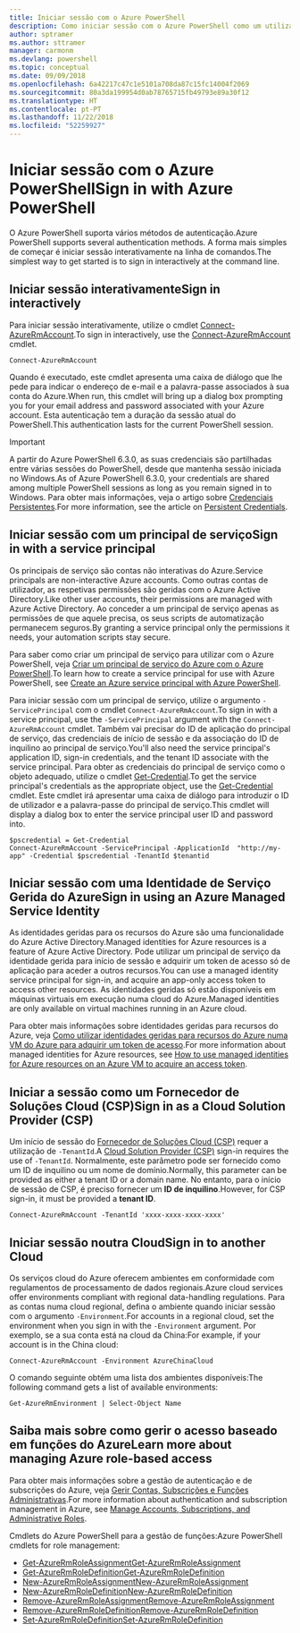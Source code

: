 ```yaml
---
title: Iniciar sessão com o Azure PowerShell
description: Como iniciar sessão com o Azure PowerShell como um utilizador, principal de serviço ou com identidades geridas para recursos do Azure.
author: sptramer
ms.author: sttramer
manager: carmonm
ms.devlang: powershell
ms.topic: conceptual
ms.date: 09/09/2018
ms.openlocfilehash: 6a42217c47c1e5101a708da87c15fc14004f2069
ms.sourcegitcommit: 80a3da199954d0ab78765715fb49793e89a30f12
ms.translationtype: HT
ms.contentlocale: pt-PT
ms.lasthandoff: 11/22/2018
ms.locfileid: "52259927"
---
```

# <a name="sign-in-with-azure-powershell"></a><span data-ttu-id="1a71c-103">Iniciar sessão com o Azure PowerShell</span><span class="sxs-lookup"><span data-stu-id="1a71c-103">Sign in with Azure PowerShell</span></span>

<span data-ttu-id="1a71c-104">O Azure PowerShell suporta vários métodos de autenticação.</span><span class="sxs-lookup"><span data-stu-id="1a71c-104">Azure PowerShell supports several authentication methods.</span></span> <span data-ttu-id="1a71c-105">A forma mais simples de começar é iniciar sessão interativamente na linha de comandos.</span><span class="sxs-lookup"><span data-stu-id="1a71c-105">The simplest way to get started is to sign in interactively at the command line.</span></span>

## <a name="sign-in-interactively"></a><span data-ttu-id="1a71c-106">Iniciar sessão interativamente</span><span class="sxs-lookup"><span data-stu-id="1a71c-106">Sign in interactively</span></span>

<span data-ttu-id="1a71c-107">Para iniciar sessão interativamente, utilize o cmdlet [Connect-AzureRmAccount](/powershell/module/azurerm.profile/connect-azurermaccount).</span><span class="sxs-lookup"><span data-stu-id="1a71c-107">To sign in interactively, use the [Connect-AzureRmAccount](/powershell/module/azurerm.profile/connect-azurermaccount) cmdlet.</span></span>

```azurepowershell-interactive
Connect-AzureRmAccount
```

<span data-ttu-id="1a71c-108">Quando é executado, este cmdlet apresenta uma caixa de diálogo que lhe pede para indicar o endereço de e-mail e a palavra-passe associados à sua conta do Azure.</span><span class="sxs-lookup"><span data-stu-id="1a71c-108">When run, this cmdlet will bring up a dialog box prompting you for your email address and password associated with your Azure account.</span></span> <span data-ttu-id="1a71c-109">Esta autenticação tem a duração da sessão atual do PowerShell.</span><span class="sxs-lookup"><span data-stu-id="1a71c-109">This authentication lasts for the current PowerShell session.</span></span>

> [!IMPORTANT]
> <span data-ttu-id="1a71c-110">A partir do Azure PowerShell 6.3.0, as suas credenciais são partilhadas entre várias sessões do PowerShell, desde que mantenha sessão iniciada no Windows.</span><span class="sxs-lookup"><span data-stu-id="1a71c-110">As of Azure PowerShell 6.3.0, your credentials are shared among multiple PowerShell sessions as long as you remain signed in to Windows.</span></span> <span data-ttu-id="1a71c-111">Para obter mais informações, veja o artigo sobre [Credenciais Persistentes](context-persistence.md).</span><span class="sxs-lookup"><span data-stu-id="1a71c-111">For more information, see the article on [Persistent Credentials](context-persistence.md).</span></span>

## <a name="sign-in-with-a-service-principal"></a><span data-ttu-id="1a71c-112">Iniciar sessão com um principal de serviço</span><span class="sxs-lookup"><span data-stu-id="1a71c-112">Sign in with a service principal</span></span>

<span data-ttu-id="1a71c-113">Os principais de serviço são contas não interativas do Azure.</span><span class="sxs-lookup"><span data-stu-id="1a71c-113">Service principals are non-interactive Azure accounts.</span></span> <span data-ttu-id="1a71c-114">Como outras contas de utilizador, as respetivas permissões são geridas com o Azure Active Directory.</span><span class="sxs-lookup"><span data-stu-id="1a71c-114">Like other user accounts, their permissions are managed with Azure Active Directory.</span></span> <span data-ttu-id="1a71c-115">Ao conceder a um principal de serviço apenas as permissões de que aquele precisa, os seus scripts de automatização permanecem seguros.</span><span class="sxs-lookup"><span data-stu-id="1a71c-115">By granting a service principal only the permissions it needs, your automation scripts stay secure.</span></span>

<span data-ttu-id="1a71c-116">Para saber como criar um principal de serviço para utilizar com o Azure PowerShell, veja [Criar um principal de serviço do Azure com o Azure PowerShell](create-azure-service-principal-azureps.md).</span><span class="sxs-lookup"><span data-stu-id="1a71c-116">To learn how to create a service principal for use with Azure PowerShell, see [Create an Azure service principal with Azure PowerShell](create-azure-service-principal-azureps.md).</span></span>

<span data-ttu-id="1a71c-117">Para iniciar sessão com um principal de serviço, utilize o argumento `-ServicePrincipal` com o cmdlet `Connect-AzureRmAccount`.</span><span class="sxs-lookup"><span data-stu-id="1a71c-117">To sign in with a service principal, use the `-ServicePrincipal` argument with the `Connect-AzureRmAccount` cmdlet.</span></span> <span data-ttu-id="1a71c-118">Também vai precisar do ID de aplicação do principal de serviço, das credenciais de início de sessão e da associação do ID de inquilino ao principal de serviço.</span><span class="sxs-lookup"><span data-stu-id="1a71c-118">You'll also need the service principal's application ID, sign-in credentials, and the tenant ID associate with the service principal.</span></span> <span data-ttu-id="1a71c-119">Para obter as credenciais do principal de serviço como o objeto adequado, utilize o cmdlet [Get-Credential](/powershell/module/microsoft.powershell.security/get-credential).</span><span class="sxs-lookup"><span data-stu-id="1a71c-119">To get the service principal's credentials as the appropriate object, use the [Get-Credential](/powershell/module/microsoft.powershell.security/get-credential) cmdlet.</span></span> <span data-ttu-id="1a71c-120">Este cmdlet irá apresentar uma caixa de diálogo para introduzir o ID de utilizador e a palavra-passe do principal de serviço.</span><span class="sxs-lookup"><span data-stu-id="1a71c-120">This cmdlet will display a dialog box to enter the service principal user ID and password into.</span></span>

```azurepowershell-interactive
$pscredential = Get-Credential
Connect-AzureRmAccount -ServicePrincipal -ApplicationId  "http://my-app" -Credential $pscredential -TenantId $tenantid
```

## <a name="sign-in-using-an-azure-managed-service-identity"></a><span data-ttu-id="1a71c-121">Iniciar sessão com uma Identidade de Serviço Gerida do Azure</span><span class="sxs-lookup"><span data-stu-id="1a71c-121">Sign in using an Azure Managed Service Identity</span></span>

<span data-ttu-id="1a71c-122">As identidades geridas para os recursos do Azure são uma funcionalidade do Azure Active Directory.</span><span class="sxs-lookup"><span data-stu-id="1a71c-122">Managed identities for Azure resources is a feature of Azure Active Directory.</span></span> <span data-ttu-id="1a71c-123">Pode utilizar um principal de serviço da identidade gerida para início de sessão e adquirir um token de acesso só de aplicação para aceder a outros recursos.</span><span class="sxs-lookup"><span data-stu-id="1a71c-123">You can use a managed identity service principal for sign-in, and acquire an app-only access token to access other resources.</span></span> <span data-ttu-id="1a71c-124">As identidades geridas só estão disponíveis em máquinas virtuais em execução numa cloud do Azure.</span><span class="sxs-lookup"><span data-stu-id="1a71c-124">Managed identities are only available on virtual machines running in an Azure cloud.</span></span>

<span data-ttu-id="1a71c-125">Para obter mais informações sobre identidades geridas para recursos do Azure, veja [Como utilizar identidades geridas para recursos do Azure numa VM do Azure para adquirir um token de acesso](/azure/active-directory/managed-identities-azure-resources/how-to-use-vm-token).</span><span class="sxs-lookup"><span data-stu-id="1a71c-125">For more information about managed identities for Azure resources, see [How to use managed identities for Azure resources on an Azure VM to acquire an access token](/azure/active-directory/managed-identities-azure-resources/how-to-use-vm-token).</span></span>

## <a name="sign-in-as-a-cloud-solution-provider-csp"></a><span data-ttu-id="1a71c-126">Iniciar a sessão como um Fornecedor de Soluções Cloud (CSP)</span><span class="sxs-lookup"><span data-stu-id="1a71c-126">Sign in as a Cloud Solution Provider (CSP)</span></span>

<span data-ttu-id="1a71c-127">Um início de sessão do [Fornecedor de Soluções Cloud (CSP)](https://azure.microsoft.com/en-us/offers/ms-azr-0145p/) requer a utilização de `-TenantId`.</span><span class="sxs-lookup"><span data-stu-id="1a71c-127">A [Cloud Solution Provider (CSP)](https://azure.microsoft.com/en-us/offers/ms-azr-0145p/) sign-in requires the use of `-TenantId`.</span></span> <span data-ttu-id="1a71c-128">Normalmente, este parâmetro pode ser fornecido como um ID de inquilino ou um nome de domínio.</span><span class="sxs-lookup"><span data-stu-id="1a71c-128">Normally, this parameter can be provided as either a tenant ID or a domain name.</span></span> <span data-ttu-id="1a71c-129">No entanto, para o início de sessão de CSP, é preciso fornecer um **ID de inquilino**.</span><span class="sxs-lookup"><span data-stu-id="1a71c-129">However, for CSP sign-in, it must be provided a **tenant ID**.</span></span>

```azurepowershell-interactive
Connect-AzureRmAccount -TenantId 'xxxx-xxxx-xxxx-xxxx'
```

## <a name="sign-in-to-another-cloud"></a><span data-ttu-id="1a71c-130">Iniciar sessão noutra Cloud</span><span class="sxs-lookup"><span data-stu-id="1a71c-130">Sign in to another Cloud</span></span>

<span data-ttu-id="1a71c-131">Os serviços cloud do Azure oferecem ambientes em conformidade com regulamentos de processamento de dados regionais.</span><span class="sxs-lookup"><span data-stu-id="1a71c-131">Azure cloud services offer environments compliant with regional data-handling regulations.</span></span>
<span data-ttu-id="1a71c-132">Para as contas numa cloud regional, defina o ambiente quando iniciar sessão com o argumento `-Environment`.</span><span class="sxs-lookup"><span data-stu-id="1a71c-132">For accounts in a regional cloud, set the environment when you sign in with the `-Environment` argument.</span></span>
<span data-ttu-id="1a71c-133">Por exemplo, se a sua conta está na cloud da China:</span><span class="sxs-lookup"><span data-stu-id="1a71c-133">For example, if your account is in the China cloud:</span></span>

```azurepowershell-interactive
Connect-AzureRmAccount -Environment AzureChinaCloud
```

<span data-ttu-id="1a71c-134">O comando seguinte obtém uma lista dos ambientes disponíveis:</span><span class="sxs-lookup"><span data-stu-id="1a71c-134">The following command gets a list of available environments:</span></span>

```azurepowershell-interactive
Get-AzureRmEnvironment | Select-Object Name
```

## <a name="learn-more-about-managing-azure-role-based-access"></a><span data-ttu-id="1a71c-135">Saiba mais sobre como gerir o acesso baseado em funções do Azure</span><span class="sxs-lookup"><span data-stu-id="1a71c-135">Learn more about managing Azure role-based access</span></span>

<span data-ttu-id="1a71c-136">Para obter mais informações sobre a gestão de autenticação e de subscrições do Azure, veja [Gerir Contas, Subscrições e Funções Administrativas](/azure/active-directory/role-based-access-control-configure).</span><span class="sxs-lookup"><span data-stu-id="1a71c-136">For more information about authentication and subscription management in Azure, see [Manage Accounts, Subscriptions, and Administrative Roles](/azure/active-directory/role-based-access-control-configure).</span></span>

<span data-ttu-id="1a71c-137">Cmdlets do Azure PowerShell para a gestão de funções:</span><span class="sxs-lookup"><span data-stu-id="1a71c-137">Azure PowerShell cmdlets for role management:</span></span>

* [<span data-ttu-id="1a71c-138">Get-AzureRmRoleAssignment</span><span class="sxs-lookup"><span data-stu-id="1a71c-138">Get-AzureRmRoleAssignment</span></span>](/powershell/module/AzureRM.Resources/Get-AzureRmRoleAssignment)
* [<span data-ttu-id="1a71c-139">Get-AzureRmRoleDefinition</span><span class="sxs-lookup"><span data-stu-id="1a71c-139">Get-AzureRmRoleDefinition</span></span>](/powershell/module/AzureRM.Resources/Get-AzureRmRoleDefinition)
* [<span data-ttu-id="1a71c-140">New-AzureRmRoleAssignment</span><span class="sxs-lookup"><span data-stu-id="1a71c-140">New-AzureRmRoleAssignment</span></span>](/powershell/module/AzureRM.Resources/New-AzureRmRoleAssignment)
* [<span data-ttu-id="1a71c-141">New-AzureRmRoleDefinition</span><span class="sxs-lookup"><span data-stu-id="1a71c-141">New-AzureRmRoleDefinition</span></span>](/powershell/module/AzureRM.Resources/New-AzureRmRoleDefinition)
* [<span data-ttu-id="1a71c-142">Remove-AzureRmRoleAssignment</span><span class="sxs-lookup"><span data-stu-id="1a71c-142">Remove-AzureRmRoleAssignment</span></span>](/powershell/module/AzureRM.Resources/Remove-AzureRmRoleAssignment)
* [<span data-ttu-id="1a71c-143">Remove-AzureRmRoleDefinition</span><span class="sxs-lookup"><span data-stu-id="1a71c-143">Remove-AzureRmRoleDefinition</span></span>](/powershell/module/AzureRM.Resources/Remove-AzureRmRoleDefinition)
* [<span data-ttu-id="1a71c-144">Set-AzureRmRoleDefinition</span><span class="sxs-lookup"><span data-stu-id="1a71c-144">Set-AzureRmRoleDefinition</span></span>](/powershell/module/AzureRM.Resources/Set-AzureRmRoleDefinition)

